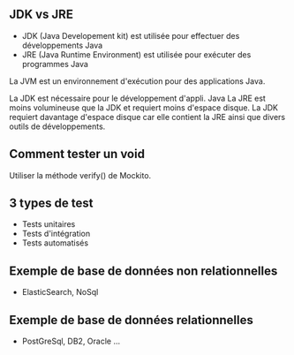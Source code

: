 ## JDK vs JRE

- JDK (Java Developement kit) est utilisée pour effectuer des développements Java
- JRE (Java Runtime Environment) est utilisée pour exécuter des programmes Java

La JVM est un environnement d'exécution pour des applications Java.

La JDK est nécessaire pour le développement d'appli. Java
La JRE est moins volumineuse que la JDK et requiert moins d'espace disque.
La JDK requiert davantage d'espace disque car elle contient la JRE ainsi que divers outils de développements.

## Comment tester un void

Utiliser la méthode verify() de Mockito.

## 3 types de test

- Tests unitaires
- Tests d'intégration
- Tests automatisés

## Exemple de base de données non relationnelles

- ElasticSearch, NoSql

## Exemple de base de données relationnelles

- PostGreSql, DB2, Oracle ...

